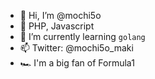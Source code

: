- 👋 Hi, I’m @mochi5o
- 👀 PHP, Javascript
- 🌱 I’m currently learning `golang`
- 📫 Twitter: @mochi5o_maki
- 🏎 I'm a big fan of Formula1
